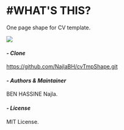 #WHAT'S THIS?
==============

One page shape for CV template.

[![](https://jitpack.io/v/NajlaBH/cvTmpShape.svg)](https://jitpack.io/#NajlaBH/cvTmpShape)



#### _- Clone_

https://github.com/NajlaBH/cvTmpShape.git



#### _- Authors & Maintainer_

BEN HASSINE Najla.


#### _- License_

MIT License.
